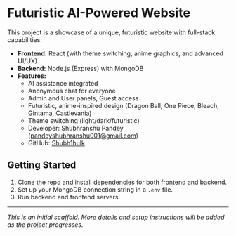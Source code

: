 # Futuristic AI-Powered Website

This project is a showcase of a unique, futuristic website with full-stack capabilities:
- **Frontend:** React (with theme switching, anime graphics, and advanced UI/UX)
- **Backend:** Node.js (Express) with MongoDB
- **Features:**
  - AI assistance integrated
  - Anonymous chat for everyone
  - Admin and User panels, Guest access
  - Futuristic, anime-inspired design (Dragon Ball, One Piece, Bleach, Gintama, Castlevania)
  - Theme switching (light/dark/futuristic)
  - Developer: Shubhranshu Pandey (pandeyshubhranshu001@gmail.com)
  - GitHub: [Shubh1hulk](https://github.com/Shubh1hulk)

## Getting Started

1. Clone the repo and install dependencies for both frontend and backend.
2. Set up your MongoDB connection string in a `.env` file.
3. Run backend and frontend servers.

---

*This is an initial scaffold. More details and setup instructions will be added as the project progresses.*
